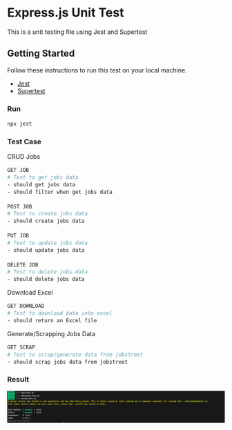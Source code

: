 # Express.js Unit Test

This is a unit testing file using Jest and Supertest

## Getting Started

Follow these instructions to run this test on your local machine.

- [Jest](https://jestjs.io/)
- [Supertest](https://github.com/visionmedia/supertest)

### Run

```bash
npx jest
```

### Test Case

CRUD Jobs

```bash
GET JOB
# Test to get jobs data
- should get jobs data
- should filter when get jobs data

POST JOB
# Test to create jobs data
- should create jobs data

PUT JOB
# Test to update jobs data
- should update jobs data

DELETE JOB
# Test to delete jobs data
- should delete jobs data

```

Download Excel

```bash
GET DOWNLOAD
# Test to download data into excel
- should return an Excel file
```

Generate/Scrapping Jobs Data

```bash
GET SCRAP
# Test to scrap/generate data from jobstreet
- should scrap jobs data from jobstreet
```

### Result

![alt text](image.png)
